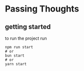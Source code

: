 # Passing Thoughts

## getting started

to run the project run

```shell
npm run start
# or
bun start
# or
yarn start
```
